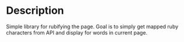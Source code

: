 # Description

Simple library for rubifying the page.
Goal is to simply get mapped ruby characters from API and display for words in current page.